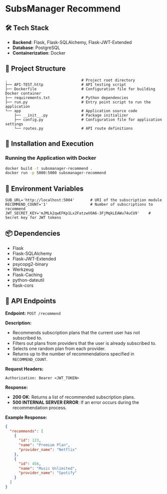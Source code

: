 # **SubsManager Recommend**

## 🛠 **Tech Stack**

- **Backend**: Flask, Flask-SQLAlchemy, Flask-JWT-Extended
- **Database**: PostgreSQL
- **Containerization**: Docker

## 📂 **Project Structure**

```
.                                 # Project root directory
├── API-TEST.http                 # API testing script
├── Dockerfile                    # Configuration file for building Docker container
├── requirements.txt              # Python dependencies
├── run.py                        # Entry point script to run the application
└── app                           # Application source code
    ├── __init__.py               # Package initializer
    ├── config.py                 # Configuration file for application settings
    └── routes.py                 # API route definitions
```

## 🚀 **Installation and Execution**

### **Running the Application with Docker**

```bash
docker build -t subsmanager-recommend .
docker run -p 5000:5000 subsmanager-recommend
```

## 🔑 **Environment Variables**

```env
SUB_URL='http://localhost:5004'       # URI of the subscription module
RECOMMEND_COUNT='1'                   # Number of subscriptions to recommend
JWT_SECRET_KEY='mJMLk2qwEFKp1Lx2FatzwVOA6-3FjMqkLEAWu74uCU9'    # Secret key for JWT tokens
```

## 📦 **Dependencies**

- Flask
- Flask-SQLAlchemy
- Flask-JWT-Extended
- psycopg2-binary
- Werkzeug
- Flask-Caching
- python-dateutil
- flask-cors

## 📌 **API Endpoints**
**Endpoint:** `POST /recommend`

**Description:**
- Recommends subscription plans that the current user has not subscribed to.
- Filters out plans from providers that the user is already subscribed to.
- Selects one random plan from each provider.
- Returns up to the number of recommendations specified in `RECOMMEND_COUNT`.

**Request Headers:**
```http
Authorization: Bearer <JWT_TOKEN>
```

**Response:**
- **200 OK**: Returns a list of recommended subscription plans.
- **500 INTERNAL SERVER ERROR**: If an error occurs during the recommendation process.

**Example Response:**
```json
{
  "recommends": [
    {
      "id": 123,
      "name": "Premium Plan",
      "provider_name": "Netflix"
    },
    {
      "id": 456,
      "name": "Music Unlimited",
      "provider_name": "Spotify"
    }
  ]
}
```


